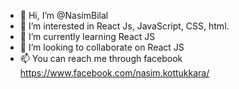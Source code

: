 - 👋 Hi, I’m @NasimBilal
- 👀 I’m interested in React Js, JavaScript, CSS, html.
- 🌱 I’m currently learning React JS
- 💞️ I’m looking to collaborate on React JS
- 📫 You can reach me through facebook https://www.facebook.com/nasim.kottukkara/

<!---
NasimBilal/NasimBilal is a ✨ special ✨ repository because its `README.md` (this file) appears on your GitHub profile.
You can click the Preview link to take a look at your changes.
--->

